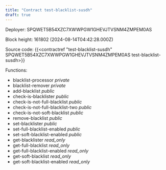 ```yaml
---
title: "Contract test-blacklist-susdh"
draft: true
---
```

Deployer: SPQWET5B54XZC7XWWPGW1GHEVJTVSNM4ZMPEM0AS


 



Block height: 161802 (2024-08-14T04:42:28.000Z)

Source code: {{<contractref "test-blacklist-susdh" SPQWET5B54XZC7XWWPGW1GHEVJTVSNM4ZMPEM0AS test-blacklist-susdh>}}

Functions:

* blacklist-processor _private_
* blacklist-remover _private_
* add-blacklist _public_
* check-is-blacklister _public_
* check-is-not-full-blacklist _public_
* check-is-not-full-blacklist-two _public_
* check-is-not-soft-blacklist _public_
* remove-blacklist _public_
* set-blacklister _public_
* set-full-blacklist-enabled _public_
* set-soft-blacklist-enabled _public_
* get-blacklister _read_only_
* get-full-blacklist _read_only_
* get-full-blacklist-enabled _read_only_
* get-soft-blacklist _read_only_
* get-soft-blacklist-enabled _read_only_

